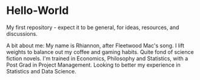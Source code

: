 # Hello-World
My first repository - expect it to be general, for ideas, resources, and discussions.

A bit about me: My name is Rhiannon, after Fleetwood Mac's song. I lift weights to balance out my coffee and gaming habits. Quite fond of science fiction novels. I'm trained in Economics, Philosophy and Statistics, with a Post Grad in Project Management. Looking to better my experience in Statistics and Data Science.
